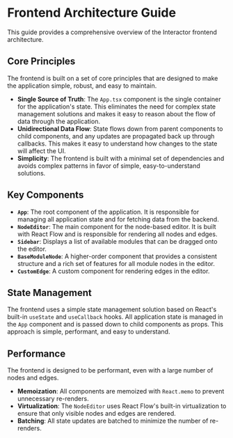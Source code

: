 # Frontend Architecture Guide

This guide provides a comprehensive overview of the Interactor frontend architecture.

## Core Principles

The frontend is built on a set of core principles that are designed to make the application simple, robust, and easy to maintain.

-   **Single Source of Truth**: The `App.tsx` component is the single container for the application's state. This eliminates the need for complex state management solutions and makes it easy to reason about the flow of data through the application.
-   **Unidirectional Data Flow**: State flows down from parent components to child components, and any updates are propagated back up through callbacks. This makes it easy to understand how changes to the state will affect the UI.
-   **Simplicity**: The frontend is built with a minimal set of dependencies and avoids complex patterns in favor of simple, easy-to-understand solutions.

## Key Components

-   **`App`**: The root component of the application. It is responsible for managing all application state and for fetching data from the backend.
-   **`NodeEditor`**: The main component for the node-based editor. It is built with React Flow and is responsible for rendering all nodes and edges.
-   **`Sidebar`**: Displays a list of available modules that can be dragged onto the editor.
-   **`BaseModuleNode`**: A higher-order component that provides a consistent structure and a rich set of features for all module nodes in the editor.
-   **`CustomEdge`**: A custom component for rendering edges in the editor.

## State Management

The frontend uses a simple state management solution based on React's built-in `useState` and `useCallback` hooks. All application state is managed in the `App` component and is passed down to child components as props. This approach is simple, performant, and easy to understand.

## Performance

The frontend is designed to be performant, even with a large number of nodes and edges.

-   **Memoization**: All components are memoized with `React.memo` to prevent unnecessary re-renders.
-   **Virtualization**: The `NodeEditor` uses React Flow's built-in virtualization to ensure that only visible nodes and edges are rendered.
-   **Batching**: All state updates are batched to minimize the number of re-renders.
